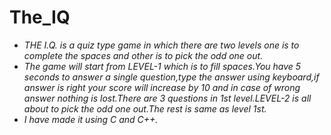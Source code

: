 # The_IQ
- _THE I.Q. is a quiz type game in which there are two levels one is to complete the spaces and other is to pick the odd one out._
- _The game will start from LEVEL-1 which is to fill spaces.You have 5 seconds to answer a single question,type the answer using keyboard,if answer is right your score will increase by 10 and in case of wrong answer nothing is lost.There are 3 questions in 1st level.LEVEL-2 is all about to pick the odd one out.The rest is same as level 1st._
- _I have made it using C and C++._
